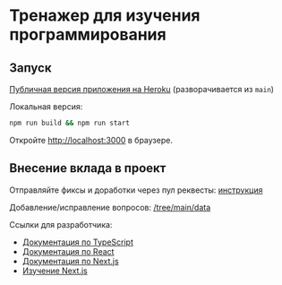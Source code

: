 # Тренажер для изучения программирования

## Запуск

[Публичная версия приложения на Heroku](https://codetrainer.herokuapp.com/) (разворачивается из `main`)

Локальная версия:

```bash
npm run build && npm run start
```

Откройте [http://localhost:3000](http://localhost:3000) в браузере.

## Внесение вклада в проект

Отправляйте фиксы и доработки через пул реквесты: [инструкция](https://git-scm.com/book/ru/v2/GitHub-%D0%92%D0%BD%D0%B5%D1%81%D0%B5%D0%BD%D0%B8%D0%B5-%D1%81%D0%BE%D0%B1%D1%81%D1%82%D0%B2%D0%B5%D0%BD%D0%BD%D0%BE%D0%B3%D0%BE-%D0%B2%D0%BA%D0%BB%D0%B0%D0%B4%D0%B0-%D0%B2-%D0%BF%D1%80%D0%BE%D0%B5%D0%BA%D1%82%D1%8B)

Добавление/исправление вопросов: [/tree/main/data](https://github.com/mr9d/code-trainer-next/tree/main/data)

Ссылки для разработчика:

- [Документация по TypeScript](https://www.typescriptlang.org/docs/)
- [Документация по React](https://reactjs.org/docs/getting-started.html)
- [Документация по Next.js](https://nextjs.org/docs)
- [Изучение Next.js](https://nextjs.org/learn)
